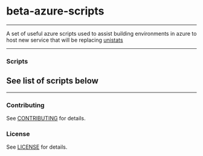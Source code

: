 # beta-azure-scripts
------------------

A set of useful azure scripts used to assist building environments in azure to host new service that will be replacing [unistats](https://unistats.ac.uk/)

-----------------

### Scripts

See list of scripts below
- 

-----------------

### Contributing

See [CONTRIBUTING](/CONTRIBUTING.md) for details.

### License

See [LICENSE](/LICENSE.md) for details.
